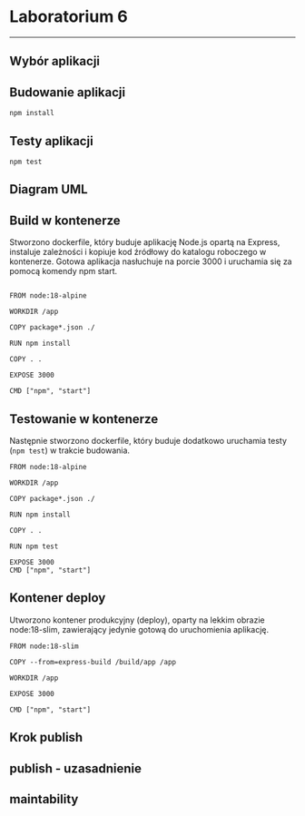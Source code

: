 # Laboratorium 6

---

## Wybór aplikacji

## Budowanie aplikacji

```
npm install

```

## Testy aplikacji

```
npm test

```

## Diagram UML

## Build w kontenerze

Stworzono dockerfile, który buduje aplikację Node.js opartą na Express, instaluje zależności i kopiuje kod źródłowy do katalogu roboczego w kontenerze. Gotowa aplikacja nasłuchuje na porcie 3000 i uruchamia się za pomocą komendy npm start.


```

FROM node:18-alpine

WORKDIR /app

COPY package*.json ./

RUN npm install

COPY . .

EXPOSE 3000

CMD ["npm", "start"]

```

## Testowanie w kontenerze

Następnie stworzono dockerfile, który buduje dodatkowo uruchamia testy (`npm test`) w trakcie budowania.


```
FROM node:18-alpine

WORKDIR /app

COPY package*.json ./

RUN npm install

COPY . .

RUN npm test

EXPOSE 3000
CMD ["npm", "start"]

```

## Kontener deploy

Utworzono kontener produkcyjny (deploy), oparty na lekkim obrazie node:18-slim, zawierający jedynie gotową do uruchomienia aplikację. 

```
FROM node:18-slim

COPY --from=express-build /build/app /app

WORKDIR /app

EXPOSE 3000

CMD ["npm", "start"]

```

## Krok publish

## publish - uzasadnienie

## maintability

